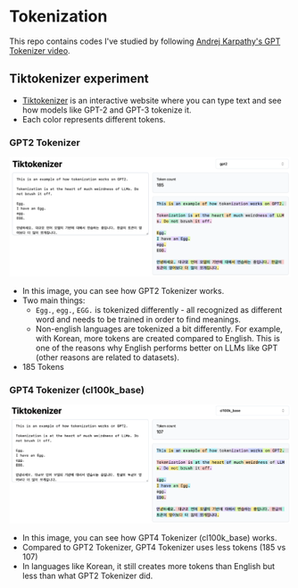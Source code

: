 # Tokenization
This repo contains codes I've studied by following [Andrej Karpathy's GPT Tokenizer video](https://www.youtube.com/watch?v=zduSFxRajkE&t=1377s).

## Tiktokenizer experiment
* [Tiktokenizer](https://tiktokenizer.vercel.app) is an interactive website where you can type text and see how models like GPT-2 and GPT-3 tokenize it.
* Each color represents different tokens.

### GPT2 Tokenizer
 <img src="Images/gpt2-tokenizer.png" width="800" alt="result 1">
 
* In this image, you can see how GPT2 Tokenizer works.
* Two main things:
  * `Egg.`, `egg.`, `EGG.` is tokenized differently - all recognized as different word and needs to be trained in order to find meanings.
  * Non-english languages are tokenized a bit differently. For example, with Korean, more tokens are created compared to English. This is one of the reasons why English performs better on LLMs like GPT (other reasons are related to datasets).
* 185 Tokens

### GPT4 Tokenizer (cl100k_base)
 <img src="Images/cl100k_base-tokenizer.png" width="800" alt="result 1">
 
* In this image, you can see how GPT4 Tokenizer (cl100k_base) works.
* Compared to GPT2 Tokenizer, GPT4 Tokenizer uses less tokens (185 vs 107)
* In languages like Korean, it still creates more tokens than English but less than what GPT2 Tokenizer did.
